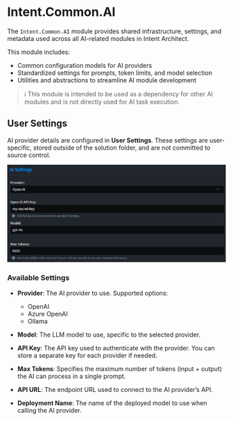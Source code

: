 # Intent.Common.AI

The `Intent.Common.AI` module provides shared infrastructure, settings, and metadata used across all AI-related modules in Intent Architect.

This module includes:

- Common configuration models for AI providers
- Standardized settings for prompts, token limits, and model selection
- Utilities and abstractions to streamline AI module development

> ℹ️ This module is intended to be used as a dependency for other AI modules and is not directly used for AI task execution.

## User Settings

AI provider details are configured in **User Settings**. These settings are user-specific, stored outside of the solution folder, and are not committed to source control.

![AI Settings](images/user-settings.png)

### Available Settings

- **Provider**: The AI provider to use. Supported options:
  - OpenAI
  - Azure OpenAI
  - Ollama

- **Model**: The LLM model to use, specific to the selected provider.
- **API Key**: The API key used to authenticate with the provider. You can store a separate key for each provider if needed.
- **Max Tokens**: Specifies the maximum number of tokens (input + output) the AI can process in a single prompt.
- **API URL**: The endpoint URL used to connect to the AI provider’s API.
- **Deployment Name**: The name of the deployed model to use when calling the AI provider.
